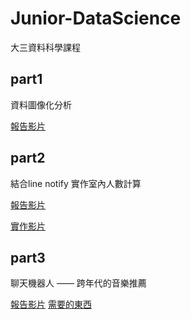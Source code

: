 # Junior-DataScience
大三資料科學課程

## part1
資料圖像化分析

[報告影片](https://youtu.be/5QIYHSXIha0)


## part2
結合line notify 實作室內人數計算

[報告影片](https://youtu.be/bUOy8lNbL5Q)

[實作影片](https://youtu.be/zsPA2eqkiqY)

## part3
聊天機器人 ——  跨年代的音樂推薦

[報告影片](https://youtu.be/331XDONjkZA)
[需要的東西](https://drive.google.com/drive/folders/1aBhy1zqblS0t_Ir4vvoHpWRaRlYd7Qi_?usp=sharing)
